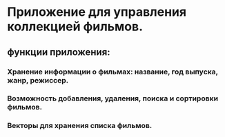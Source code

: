 <h1> Приложение для управления коллекцией фильмов. </h1>
<h2>функции приложения: </h2>
<h3> Хранение информации о фильмах: название, год выпуска, жанр, режиссер. </h3>
<h3> Возможность добавления, удаления, поиска и сортировки фильмов. </h3>
<h3> Векторы для хранения списка фильмов. </h3>

